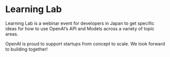 # Learning Lab

Learning Lab is a webinar event for developers in Japan to get specific ideas for how to use OpenAI’s API and Models across a variety of topic areas.

OpenAI is proud to support startups from concept to scale. We look forward to building together!
